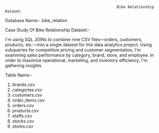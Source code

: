                                                        Bike Relationship Dataset

Database Name:-
bike_relation


Case Study Of Bike Relationship Dataset:-

I'm using SQL JOINs to combine nine CSV files—orders, customers, products, etc.—into a single dataset for this data analytics project. Using subqueries for competitive pricing and customer segmentation, I'm examining sales performance by category, brand, store, and employee. In order to maximize operational, marketing, and inventory efficiency, I'm gathering insights.

Table Name:-
1. brands.csv
2. categories.csv
3. customers.csv
4. order_items.csv
5. orders.csv
6. products.csv
7. staffs.csv
8. stocks.csv
9. stores.csv
